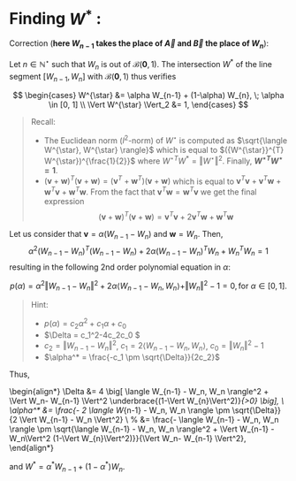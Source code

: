 # Finding $W^*$ :

Correction (**here $W_{n-1}$ takes the place of $\vec{A}$ and $\vec{B}$ the place of $W_{n}$**):

Let $n \in \mathbb{N}^{\star}$ such that $W_n$ is out of $\mathcal{B}(\mathbf{0}, 1)$.  The intersection $W^*$ of the line segment $[W_{n-1}, W_{n}]$ with $\mathcal{B}(\mathbf{0}, 1)$ thus verifies

$$
    \begin{cases}
        W^{\star} &= \alpha W_{n-1} + (1-\alpha) W_{n}, \; \alpha \in [0, 1] \\
        \Vert W^{\star} \Vert_2 &= 1,
    \end{cases}
$$

> Recall:
> - The Euclidean norm ($l^2$-norm) of $W^{\star}$ is computed as $\sqrt{\langle W^{\star}, W^{\star} \rangle}$ which is equal to $({W^{\star}}^{T}  W^{\star})^{\frac{1}{2}}$ where ${W^{\star}}^{T}  W^*= \Vert W^{\star} \Vert^2$. Finally, **${W^{\star}}^{T}  W^{\star} = 1$**. 
> - $(\mathbf{v}+ \mathbf{w})^T(\mathbf{v}+ \mathbf{w})=(\mathbf{v}^T+ \mathbf{w}^T)(\mathbf{v}+ \mathbf{w})$ which is equal to $\mathbf{v}^T\mathbf{v}+\mathbf{v}^T\mathbf{w}+\mathbf{w}^T\mathbf{v} + \mathbf{w}^T \mathbf{w}$. From the fact that $\mathbf{v}^T\mathbf{w}=\mathbf{w}^T\mathbf{v}$ we get the final expression $$(\mathbf{v}+ \mathbf{w})^T(\mathbf{v}+ \mathbf{w})=\mathbf{v}^T\mathbf{v}+2\mathbf{v}^T\mathbf{w}+\mathbf{w}^T \mathbf{w}$$

Let us consider that $\mathbf{v}= \alpha (W_{n-1}- W_{n})$ and $\mathbf{w}= W_{n}$. Then, 
$$  \alpha^{2} (W_{n-1}- W_{n})^T(W_{n-1}- W_{n})+ 2\alpha (W_{n-1}- W_{n})^T W_{n} + W_{n}^TW_{n} = 1$$
resulting in the following 2nd order polynomial equation in $\alpha$:

$$
    p(\alpha) = \alpha^2 \Vert W_{n-1} - W_n \Vert^2  + 2\alpha \langle W_{n-1} - W_n, W_n \rangle + \Vert W_{n}\Vert^2 - 1 = 0, \, \text{for } \alpha \in [0,1].
$$

> Hint: 
> - $p(\alpha) = c_2\alpha^2+ c_1 \alpha + c_0$
> - $\Delta = c_1^2-4c_2c_0 $
> - $c_2= \Vert W_{n-1} - W_n \Vert^2$, $c_1=2\langle W_{n-1} - W_n, W_n \rangle$, $c_0=\Vert W_{n}\Vert^2-1$
> - $\alpha^* = \frac{-c_1 \pm \sqrt{\Delta}}{2c_2}$

Thus,

\begin{align*}
    \Delta &= 4 \big[ \langle W_{n-1} - W_n, W_n \rangle^2 + \Vert W_n- W_{n-1} \Vert^2 \underbrace{(1-\Vert W_{n}\Vert^2)}_{>0} \big], \\
    \alpha^* &= \frac{- 2 \langle W_{n-1} - W_n, W_n \rangle \pm \sqrt{\Delta}}{2 \Vert W_{n-1} - W_n \Vert^2} \\
    %
    &= \frac{- \langle W_{n-1} - W_n, W_n \rangle \pm \sqrt{\langle W_{n-1} - W_n, W_n \rangle^2 + \Vert W_{n-1} - W_n\Vert^2 (1-\Vert W_{n}\Vert^2)}}{\Vert W_n- W_{n-1} \Vert^2},
\end{align*}

and $W^* = \alpha^* W_{n-1} + (1-\alpha^*) W_{n}$.
